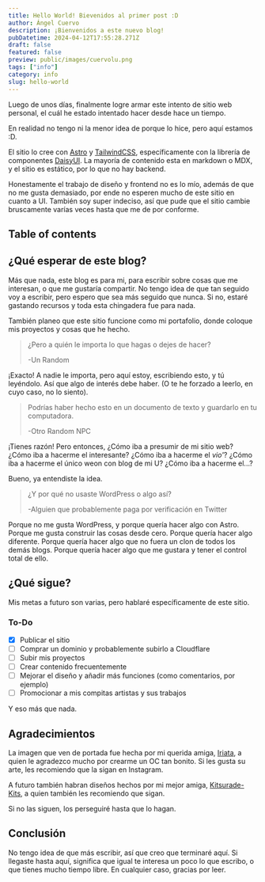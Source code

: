 ```yaml
---
title: Hello World! Bievenidos al primer post :D
author: Ángel Cuervo
description: ¡Bienvenidos a este nuevo blog!
pubDatetime: 2024-04-12T17:55:28.271Z
draft: false
featured: false
preview: public/images/cuervolu.png
tags: ["info"]
category: info
slug: hello-world
---
```


Luego de unos días, finalmente logre armar este intento de sitio web personal, el cuál he estado intentado hacer desde hace un tiempo.

En realidad no tengo ni la menor idea de porque lo hice, pero aquí estamos :D.

El sitio lo cree con [Astro](https://astro.build/) y [TailwindCSS](https://tailwindcss.com/), específicamente con la librería de componentes [DaisyUI](https://daisyui.com/). La mayoría de contenido esta en markdown o MDX, y el sitio es estático, por lo que no hay backend.

Honestamente el trabajo de diseño y frontend no es lo mío, además de que no me gusta demasiado, por ende no esperen mucho de este sitio en cuanto a UI. También soy super indeciso, así que pude que el sitio cambie bruscamente varías veces hasta que me de por conforme.

## Table of contents

## ¿Qué esperar de este blog?

Más que nada, este blog es para mi, para escribir sobre cosas que me interesan, o que me gustaría compartir. No tengo idea de que tan seguido voy a escribir, pero espero que sea más seguido que nunca. Si no, estaré gastando recursos y toda esta chingadera fue para nada.

También planeo que este sitio funcione como mi portafolio, donde coloque mis proyectos y cosas que he hecho.

> ¿Pero a quién le importa lo que hagas o dejes de hacer?
>
> -Un Random

¡Exacto! A nadie le importa, pero aquí estoy, escribiendo esto, y tú leyéndolo. Así que algo de interés debe haber. (O te he forzado a leerlo, en cuyo caso, no lo siento).

> Podrías haber hecho esto en un documento de texto y guardarlo en tu computadora.
>
> -Otro Random NPC

¡Tienes razón! Pero entonces, ¿Cómo iba a presumir de mi sitio web? ¿Cómo iba a hacerme el interesante? ¿Cómo iba a hacerme el _vio'_? ¿Cómo iba a hacerme el único weon con blog de mi U? ¿Cómo iba a hacerme el...?

Bueno, ya entendiste la idea.

> ¿Y por qué no usaste WordPress o algo así?
>
> -Alguien que probablemente paga por verificación en Twitter

Porque no me gusta WordPress, y porque quería hacer algo con Astro. Porque me gusta construir las cosas desde cero. Porque quería hacer algo diferente. Porque quería hacer algo que no fuera un clon de todos los demás blogs. Porque quería hacer algo que me gustara y tener el control total de ello.

## ¿Qué sigue?

Mis metas a futuro son varias, pero hablaré específicamente de este sitio.

### To-Do

- [x] Publicar el sitio
- [ ] Comprar un dominio y probablemente subirlo a Cloudflare
- [ ] Subir mis proyectos
- [ ] Crear contenido frecuentemente
- [ ] Mejorar el diseño y añadir más funciones (como comentarios, por ejemplo)
- [ ] Promocionar a mis compitas artistas y sus trabajos

Y eso más que nada.

## Agradecimientos

La imagen que ven de portada fue hecha por mi querida amiga, [Iriata](https://www.instagram.com/iriata18/), a quien le agradezco mucho por crearme un OC tan bonito. Si les gusta su arte, les recomiendo que la sigan en Instagram.

A futuro también habran diseños hechos por mi mejor amiga, [Kitsurade-Kits](https://www.instagram.com/kitsurade_kits/), a quien también les recomiendo que sigan.

Si no las siguen, los perseguiré hasta que lo hagan.

## Conclusión

No tengo idea de que más escribir, así que creo que terminaré aquí. Si llegaste hasta aquí, significa que igual te interesa un poco lo que escribo, o que tienes mucho tiempo libre. En cualquier caso, gracias por leer.
